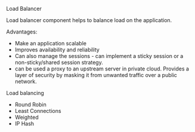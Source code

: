 Load Balancer

Load balancer component helps to balance load on the application. 

Advantages:
- Make an application scalable
- Improves availability and reliability
- Can also manage the sessions - can implement a sticky session or a non-sticky/shared session strategy.
- can be used a proxy to an upstream server in private cloud. Provides a layer of security by masking it from unwanted traffic over a public network. 

Load balancing 
- Round Robin
- Least Connections
- Weighted
- IP Hash 